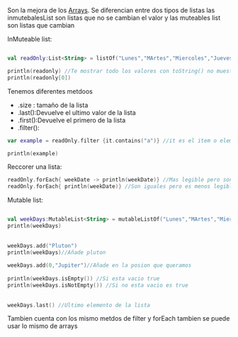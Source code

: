 Son la mejora de los [Arrays](Arrays.md). Se diferencian entre dos tipos de listas las inmutebalesList son listas que no se cambian el valor y las muteables list son listas que cambian

InMuteable list:

````kotlin

val readOnly:List<String> = listOf("Lunes","MArtes","Miercoles","Jueves","Viernes","Sabado","Viernes")

println(readonly) //Te mostrar todo los valores con toString() no muestra direccion de memeoria
println(readonly[0]) 

````

Tenemos diferentes metdoos

* .size : tamaño de la lista
* .last():Devuelve el ultimo valor de la lista
* .first():Devuelve el primero de la lista
* .filter():

````kotlin
var example = readOnly.filter {it.contains("a")} //it es el item o elemento

println(example)

````

Reccorer una lista:

````kotlin
readOnly.forEach{ weekDate -> println(weekDate)} //Mas legible pero son lo mismo
readOnly.forEach{ println(weekDate)} //Son iguales pero es menos legible

````

Mutable list:

````Kotlin

val weekDays:MutableList<String> = mutableListOf("Lunes","MArtes","Miercoles","Jueves","Viernes","Sabado","Viernes")  
println(weekDays)  
  
  
weekDays.add("Pluton")  
println(weekDays)//Añade pluton  
  
weekDays.add(0,"Jupiter")//Añade en la posion que queramos  
  
println(weekDays.isEmpty()) //Si esta vacio true  
println(weekDays.isNotEmpty()) //Si no esta vacio es true  
  
  
weekDays.last() //Ultimo elemento de la lista
````

Tambien cuenta con los mismo metdos de filter y forEach tambien se puede usar lo mismo de arrays
